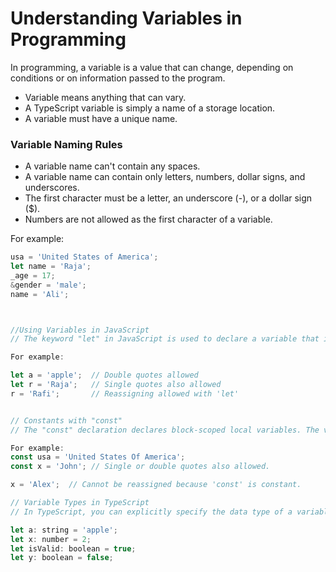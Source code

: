 # Understanding Variables in Programming

In programming, a variable is a value that can change, depending on conditions or on information passed to the program.

- Variable means anything that can vary.
- A TypeScript variable is simply a name of a storage location.
- A variable must have a unique name.

### Variable Naming Rules

- A variable name can't contain any spaces.
- A variable name can contain only letters, numbers, dollar signs, and underscores.
- The first character must be a letter, an underscore (-), or a dollar sign ($).
- Numbers are not allowed as the first character of a variable.

For example:

```javascript
usa = 'United States of America';
let name = 'Raja';
_age = 17;
&gender = 'male';
name = 'Ali';



//Using Variables in JavaScript
// The keyword "let" in JavaScript is used to declare a variable that is block-scoped. In JavaScript, the var keyword is typically used to declare a variable that is treated like any other variable, whereas variables declared using let in JavaScript are block-scoped.

For example:

let a = 'apple';  // Double quotes allowed
let r = 'Raja';   // Single quotes also allowed
r = 'Rafi';       // Reassigning allowed with 'let'


// Constants with "const"
// The "const" declaration declares block-scoped local variables. The value of a constant can't be changed through reassignment using the assignment operator, but if a constant is an object, its properties can be added, updated, or removed.

For example:
const usa = 'United States Of America';
const x = 'John'; // Single or double quotes also allowed.

x = 'Alex';  // Cannot be reassigned because 'const' is constant.

// Variable Types in TypeScript
// In TypeScript, you can explicitly specify the data type of a variable when declaring it:

let a: string = 'apple';  
let x: number = 2;
let isValid: boolean = true;
let y: boolean = false;
